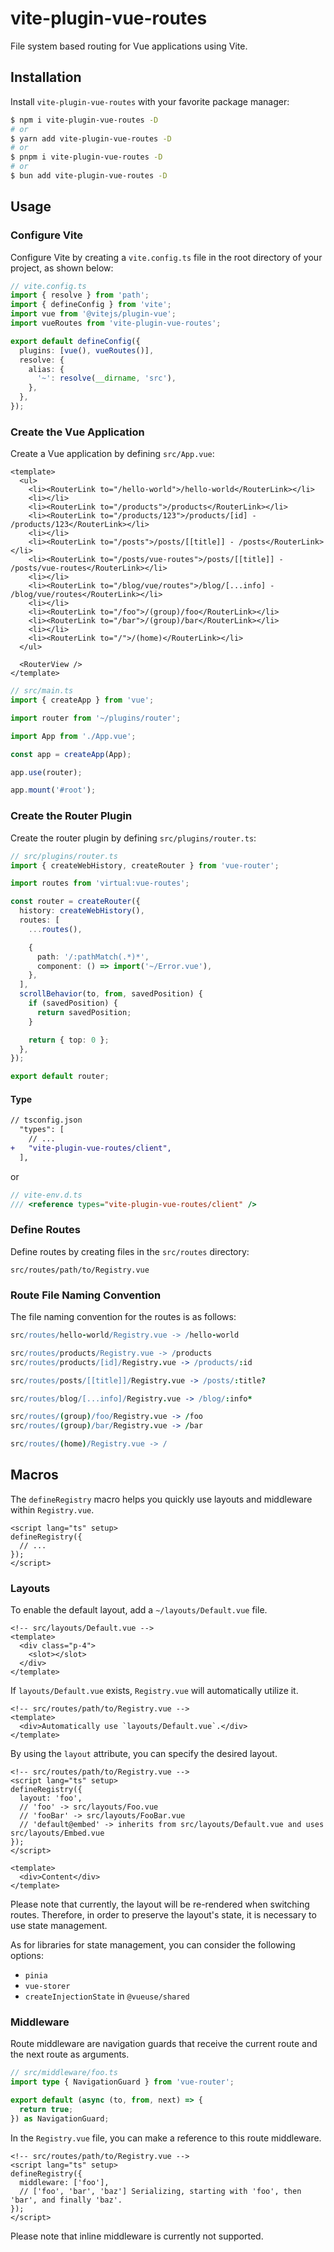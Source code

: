 # vite-plugin-vue-routes

File system based routing for Vue applications using Vite.

## Installation

Install `vite-plugin-vue-routes` with your favorite package manager:

```sh
$ npm i vite-plugin-vue-routes -D
# or
$ yarn add vite-plugin-vue-routes -D
# or
$ pnpm i vite-plugin-vue-routes -D
# or
$ bun add vite-plugin-vue-routes -D
```

## Usage

### Configure Vite

Configure Vite by creating a `vite.config.ts` file in the root directory of your project, as shown below:

```ts
// vite.config.ts
import { resolve } from 'path';
import { defineConfig } from 'vite';
import vue from '@vitejs/plugin-vue';
import vueRoutes from 'vite-plugin-vue-routes';

export default defineConfig({
  plugins: [vue(), vueRoutes()],
  resolve: {
    alias: {
      '~': resolve(__dirname, 'src'),
    },
  },
});
```

### Create the Vue Application

Create a Vue application by defining `src/App.vue`:

```vue
<template>
  <ul>
    <li><RouterLink to="/hello-world">/hello-world</RouterLink></li>
    <li></li>
    <li><RouterLink to="/products">/products</RouterLink></li>
    <li><RouterLink to="/products/123">/products/[id] - /products/123</RouterLink></li>
    <li></li>
    <li><RouterLink to="/posts">/posts/[[title]] - /posts</RouterLink></li>
    <li><RouterLink to="/posts/vue-routes">/posts/[[title]] - /posts/vue-routes</RouterLink></li>
    <li></li>
    <li><RouterLink to="/blog/vue/routes">/blog/[...info] - /blog/vue/routes</RouterLink></li>
    <li></li>
    <li><RouterLink to="/foo">/(group)/foo</RouterLink></li>
    <li><RouterLink to="/bar">/(group)/bar</RouterLink></li>
    <li></li>
    <li><RouterLink to="/">/(home)</RouterLink></li>
  </ul>

  <RouterView />
</template>
```

```ts
// src/main.ts
import { createApp } from 'vue';

import router from '~/plugins/router';

import App from './App.vue';

const app = createApp(App);

app.use(router);

app.mount('#root');
```

### Create the Router Plugin

Create the router plugin by defining `src/plugins/router.ts`:

```ts
// src/plugins/router.ts
import { createWebHistory, createRouter } from 'vue-router';

import routes from 'virtual:vue-routes';

const router = createRouter({
  history: createWebHistory(),
  routes: [
    ...routes(),

    {
      path: '/:pathMatch(.*)*',
      component: () => import('~/Error.vue'),
    },
  ],
  scrollBehavior(to, from, savedPosition) {
    if (savedPosition) {
      return savedPosition;
    }

    return { top: 0 };
  },
});

export default router;
```

#### Type

```diff
// tsconfig.json
  "types": [
    // ...
+   "vite-plugin-vue-routes/client",
  ],
```

or

```ts
// vite-env.d.ts
/// <reference types="vite-plugin-vue-routes/client" />
```

### Define Routes

Define routes by creating files in the `src/routes` directory:

```
src/routes/path/to/Registry.vue
```

### Route File Naming Convention

The file naming convention for the routes is as follows:

```coffee
src/routes/hello-world/Registry.vue -> /hello-world

src/routes/products/Registry.vue -> /products
src/routes/products/[id]/Registry.vue -> /products/:id

src/routes/posts/[[title]]/Registry.vue -> /posts/:title?

src/routes/blog/[...info]/Registry.vue -> /blog/:info*

src/routes/(group)/foo/Registry.vue -> /foo
src/routes/(group)/bar/Registry.vue -> /bar

src/routes/(home)/Registry.vue -> /
```

## Macros

The `defineRegistry` macro helps you quickly use layouts and middleware within `Registry.vue`.

```vue
<script lang="ts" setup>
defineRegistry({
  // ...
});
</script>
```

### Layouts

To enable the default layout, add a `~/layouts/Default.vue` file.

```vue
<!-- src/layouts/Default.vue -->
<template>
  <div class="p-4">
    <slot></slot>
  </div>
</template>
```

If `layouts/Default.vue` exists, `Registry.vue` will automatically utilize it.

```vue
<!-- src/routes/path/to/Registry.vue -->
<template>
  <div>Automatically use `layouts/Default.vue`.</div>
</template>
```

By using the `layout` attribute, you can specify the desired layout.

```vue
<!-- src/routes/path/to/Registry.vue -->
<script lang="ts" setup>
defineRegistry({
  layout: 'foo',
  // 'foo' -> src/layouts/Foo.vue
  // 'fooBar' -> src/layouts/FooBar.vue
  // 'default@embed' -> inherits from src/layouts/Default.vue and uses src/layouts/Embed.vue
});
</script>

<template>
  <div>Content</div>
</template>
```

Please note that currently, the layout will be re-rendered when switching routes.
Therefore, in order to preserve the layout's state, it is necessary to use state management.

As for libraries for state management, you can consider the following options:

- `pinia`
- `vue-storer`
- `createInjectionState` in `@vueuse/shared`

### Middleware

Route middleware are navigation guards that receive the current route and the next route as arguments.

```ts
// src/middleware/foo.ts
import type { NavigationGuard } from 'vue-router';

export default (async (to, from, next) => {
  return true;
}) as NavigationGuard;
```

In the `Registry.vue` file, you can make a reference to this route middleware.

```vue
<!-- src/routes/path/to/Registry.vue -->
<script lang="ts" setup>
defineRegistry({
  middleware: ['foo'],
  // ['foo', 'bar', 'baz'] Serializing, starting with 'foo', then 'bar', and finally 'baz'.
});
</script>
```

Please note that inline middleware is currently not supported.
